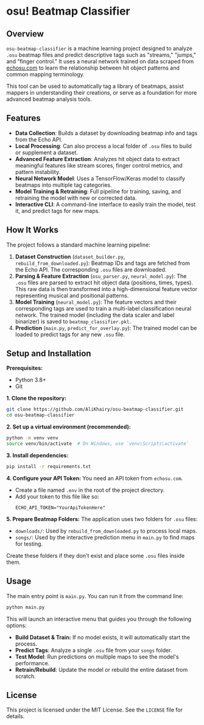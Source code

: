 # osu! Beatmap Classifier

## Overview

`osu-beatmap-classifier` is a machine learning project designed to analyze `.osu` beatmap files and predict descriptive tags such as "streams," "jumps," and "finger control." It uses a neural network trained on data scraped from [echosu.com](https://echosu.com/) to learn the relationship between hit object patterns and common mapping terminology.

This tool can be used to automatically tag a library of beatmaps, assist mappers in understanding their creations, or serve as a foundation for more advanced beatmap analysis tools.

## Features

-   **Data Collection**: Builds a dataset by downloading beatmap info and tags from the Echo API.
-   **Local Processing**: Can also process a local folder of `.osu` files to build or supplement a dataset.
-   **Advanced Feature Extraction**: Analyzes hit object data to extract meaningful features like stream scores, finger control metrics, and pattern instability.
-   **Neural Network Model**: Uses a TensorFlow/Keras model to classify beatmaps into multiple tag categories.
-   **Model Training & Retraining**: Full pipeline for training, saving, and retraining the model with new or corrected data.
-   **Interactive CLI**: A command-line interface to easily train the model, test it, and predict tags for new maps.

## How It Works

The project follows a standard machine learning pipeline:
1.  **Dataset Construction** (`dataset_builder.py`, `rebuild_from_downloaded.py`): Beatmap IDs and tags are fetched from the Echo API. The corresponding `.osu` files are downloaded.
2.  **Parsing & Feature Extraction** (`osu_parser.py`, `neural_model.py`): The `.osu` files are parsed to extract hit object data (positions, times, types). This raw data is then transformed into a high-dimensional feature vector representing musical and positional patterns.
3.  **Model Training** (`neural_model.py`): The feature vectors and their corresponding tags are used to train a multi-label classification neural network. The trained model (including the data scaler and label binarizer) is saved to `beatmap_classifier.pkl`.
4.  **Prediction** (`main.py`, `predict_for_overlay.py`): The trained model can be loaded to predict tags for any new `.osu` file.

## Setup and Installation

**Prerequisites:**
-   Python 3.8+
-   Git

**1. Clone the repository:**
```bash
git clone https://github.com/AliKhairy/osu-beatmap-classifier.git
cd osu-beatmap-classifier
```

**2. Set up a virtual environment (recommended):**
```bash
python -m venv venv
source venv/bin/activate  # On Windows, use `venv\Scripts\activate`
```

**3. Install dependencies:**
```bash
pip install -r requirements.txt
```

**4. Configure your API Token:**
You need an API token from `echosu.com`.
-   Create a file named `.env` in the root of the project directory.
-   Add your token to this file like so:
    ```
    ECHO_API_TOKEN="YourApiTokenHere"
    ```

**5. Prepare Beatmap Folders:**
The application uses two folders for `.osu` files:
-   `downloads/`: Used by `rebuild_from_downloaded.py` to process local maps.
-   `songs/`: Used by the interactive prediction menu in `main.py` to find maps for testing.

Create these folders if they don't exist and place some `.osu` files inside them.

## Usage

The main entry point is `main.py`. You can run it from the command line:

```bash
python main.py
```

This will launch an interactive menu that guides you through the following options:
-   **Build Dataset & Train:** If no model exists, it will automatically start the process.
-   **Predict Tags**: Analyze a single `.osu` file from your `songs` folder.
-   **Test Model**: Run predictions on multiple maps to see the model's performance.
-   **Retrain/Rebuild**: Update the model or rebuild the entire dataset from scratch.

## License

This project is licensed under the MIT License. See the `LICENSE` file for details.
